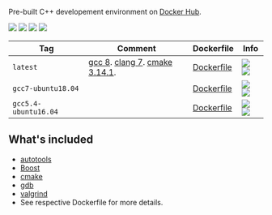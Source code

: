 Pre-built C++ developement environment on [Docker Hub](https://hub.docker.com/r/wqael/cpp-env/).

![](https://img.shields.io/docker/cloud/automated/wqael/cpp-env.svg)
![](https://img.shields.io/docker/cloud/build/wqael/cpp-env.svg)
![](https://img.shields.io/docker/pulls/wqael/cpp-env.svg)
![](https://img.shields.io/docker/stars/wqael/cpp-env.svg)


| Tag  | Comment | Dockerfile | Info |
| ---- | ------- | ---------- | ---- |
| `latest` | [gcc 8](https://gcc.gnu.org/releases.html). [clang 7](https://apt.llvm.org/). [cmake 3.14.1](https://cmake.org/download/). | [Dockerfile](latest/Dockerfile) | [![](https://images.microbadger.com/badges/image/wqael/cpp-env:latest.svg) ![](https://images.microbadger.com/badges/commit/wqael/cpp-env:latest.svg)](https://microbadger.com/images/wqael/cpp-env:latest) |
| `gcc7-ubuntu18.04` | | [Dockerfile](gcc7-ubuntu18.04/Dockerfile) | [![](https://images.microbadger.com/badges/image/wqael/cpp-env:gcc7-ubuntu18.04.svg) ![](https://images.microbadger.com/badges/commit/wqael/cpp-env:gcc7-ubuntu18.04.svg)](https://microbadger.com/images/wqael/cpp-env:gcc7-ubuntu18.04) |
| `gcc5.4-ubuntu16.04` | | [Dockerfile](gcc5.4-ubuntu16.04/Dockerfile) | [![](https://images.microbadger.com/badges/image/wqael/cpp-env:gcc5.4-ubuntu16.04.svg) ![](https://images.microbadger.com/badges/commit/wqael/cpp-env:gcc5.4-ubuntu16.04.svg)](https://microbadger.com/images/wqael/cpp-env:gcc5.4-ubuntu16.04) |


## What's included

* [autotools](https://www.gnu.org/software/automake/faq/autotools-faq.html)
* [Boost](https://www.boost.org/)
* [cmake](https://cmake.org/)
* [gdb](https://www.gnu.org/software/gdb/)
* [valgrind](http://valgrind.org/)
* See respective Dockerfile for more details.

